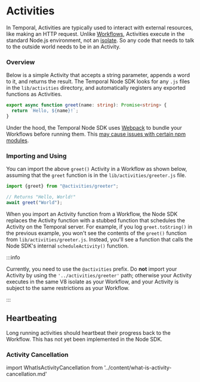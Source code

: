 # Activities

In Temporal, Activities are typically used to interact with external resources, like making an HTTP request.
Unlike [Workflows](/docs/node/determinism), Activities execute in the standard Node.js environment, not an [isolate](https://www.npmjs.com/package/isolated-vm).
So any code that needs to talk to the outside world needs to be in an Activity.

### Overview

Below is a simple Activity that accepts a string parameter, appends a word to it, and returns the result.
The Temporal Node SDK looks for any `.js` files in the `lib/activities` directory, and automatically registers any exported functions as Activities.

```ts
export async function greet(name: string): Promise<string> {
  return `Hello, ${name}!`;
}
```

Under the hood, the Temporal Node SDK uses [Webpack](https://webpack.js.org/) to bundle your Workflows before running them.
This [may cause issues with certain npm modules](https://www.getrevue.co/profile/masteringjs/issues/why-i-m-not-using-webpack-for-lambda-functions-anymore-266010).

### Importing and Using

You can import the above `greet()` Activity in a Workflow as shown below, assuming that the `greet` function is in the `lib/activities/greeter.js` file.

```ts
import {greet} from "@activities/greeter";

// Returns "Hello, World!"
await greet("World");
```

When you import an Activity function from a Workflow, the Node SDK replaces the Activity function with a stubbed function that schedules the Activity on the Temporal server.
For example, if you log `greet.toString()` in the previous example, you won't see the contents of the `greet()` function from `lib/activities/greeter.js`.
Instead, you'll see a function that calls the Node SDK's internal `scheduleActivity()` function.

:::info

Currently, you need to use the `@activities` prefix.
Do **not** import your Activity by using the `'../activities/greeter'` path; otherwise your Activity executes in the same V8 isolate as your Workflow, and your Activity is subject to the same restrictions as your Workflow.

:::

## Heartbeating

Long running activities should heartbeat their progress back to the Workflow.
This has not yet been implemented in the Node SDK.

### Activity Cancellation

import WhatIsActivityCancellation from '../content/what-is-activity-cancellation.md'

<WhatIsActivityCancellation />
